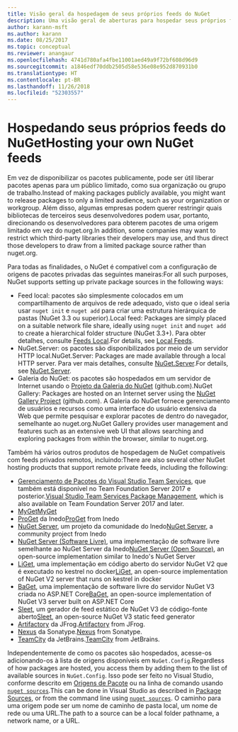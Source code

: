 ```yaml
---
title: Visão geral da hospedagem de seus próprios feeds do NuGet
description: Uma visão geral de aberturas para hospedar seus próprios feeds de pacote do NuGet ou galerias localmente ou remotamente.
author: karann-msft
ms.author: karann
ms.date: 08/25/2017
ms.topic: conceptual
ms.reviewer: anangaur
ms.openlocfilehash: 4741d780afa4fbe11001aed49a9f72bf608d96d9
ms.sourcegitcommit: a1846edf70ddb2505d58e536e08e952d870931b0
ms.translationtype: HT
ms.contentlocale: pt-BR
ms.lasthandoff: 11/26/2018
ms.locfileid: "52303557"
---
```

# <a name="hosting-your-own-nuget-feeds"></a><span data-ttu-id="66ae5-103">Hospedando seus próprios feeds do NuGet</span><span class="sxs-lookup"><span data-stu-id="66ae5-103">Hosting your own NuGet feeds</span></span>

<span data-ttu-id="66ae5-104">Em vez de disponibilizar os pacotes publicamente, pode ser útil liberar pacotes apenas para um público limitado, como sua organização ou grupo de trabalho.</span><span class="sxs-lookup"><span data-stu-id="66ae5-104">Instead of making packages publicly available, you might want to release packages to only a limited audience, such as your organization or workgroup.</span></span> <span data-ttu-id="66ae5-105">Além disso, algumas empresas podem querer restringir quais bibliotecas de terceiros seus desenvolvedores podem usar, portanto, direcionando os desenvolvedores para obterem pacotes de uma origem limitado em vez do nuget.org.</span><span class="sxs-lookup"><span data-stu-id="66ae5-105">In addition, some companies may want to restrict which third-party libraries their developers may use, and thus direct those developers to draw from a limited package source rather than nuget.org.</span></span>

<span data-ttu-id="66ae5-106">Para todas as finalidades, o NuGet é compatível com a configuração de origens de pacotes privadas das seguintes maneiras:</span><span class="sxs-lookup"><span data-stu-id="66ae5-106">For all such purposes, NuGet supports setting up private package sources in the following ways:</span></span>

- <span data-ttu-id="66ae5-107">Feed local: pacotes são simplesmente colocados em um compartilhamento de arquivos de rede adequado, visto que o ideal seria usar `nuget init` e `nuget add` para criar uma estrutura hierárquica de pastas (NuGet 3.3 ou superior).</span><span class="sxs-lookup"><span data-stu-id="66ae5-107">Local feed: Packages are simply placed on a suitable network file share, ideally using `nuget init` and `nuget add` to create a hierarchical folder structure (NuGet 3.3+).</span></span> <span data-ttu-id="66ae5-108">Para obter detalhes, consulte [Feeds Local](../hosting-packages/local-feeds.md).</span><span class="sxs-lookup"><span data-stu-id="66ae5-108">For details, see [Local Feeds](../hosting-packages/local-feeds.md).</span></span>
- <span data-ttu-id="66ae5-109">NuGet.Server: os pacotes são disponibilizados por meio de um servidor HTTP local.</span><span class="sxs-lookup"><span data-stu-id="66ae5-109">NuGet.Server: Packages are made available through a local HTTP server.</span></span> <span data-ttu-id="66ae5-110">Para ver mais detalhes, consulte [NuGet.Server](../hosting-packages/nuget-server.md).</span><span class="sxs-lookup"><span data-stu-id="66ae5-110">For details, see [NuGet.Server](../hosting-packages/nuget-server.md).</span></span>
- <span data-ttu-id="66ae5-111">Galeria do NuGet: os pacotes são hospedados em um servidor de Internet usando o [Projeto da Galeria do NuGet](https://github.com/NuGet/NuGetGallery#build-and-run-the-gallery-in-arbitrary-number-easy-steps) (github.com).</span><span class="sxs-lookup"><span data-stu-id="66ae5-111">NuGet Gallery: Packages are hosted on an Internet server using the [NuGet Gallery Project](https://github.com/NuGet/NuGetGallery#build-and-run-the-gallery-in-arbitrary-number-easy-steps) (github.com).</span></span> <span data-ttu-id="66ae5-112">A Galeria do NuGet fornece gerenciamento de usuários e recursos como uma interface do usuário extensiva da Web que permite pesquisar e explorar pacotes de dentro do navegador, semelhante ao nuget.org.</span><span class="sxs-lookup"><span data-stu-id="66ae5-112">NuGet Gallery provides user management and features such as an extensive web UI that allows searching and exploring packages from within the browser, similar to nuget.org.</span></span>

<span data-ttu-id="66ae5-113">Também há vários outros produtos de hospedagem de NuGet compatíveis com feeds privados remotos, incluindo:</span><span class="sxs-lookup"><span data-stu-id="66ae5-113">There are also several other NuGet hosting products that support remote private feeds, including the following:</span></span>

- <span data-ttu-id="66ae5-114">[Gerenciamento de Pacotes do Visual Studio Team Services](https://www.visualstudio.com/docs/package/nuget/publish), que também está disponível no Team Foundation Server 2017 e posterior.</span><span class="sxs-lookup"><span data-stu-id="66ae5-114">[Visual Studio Team Services Package Management](https://www.visualstudio.com/docs/package/nuget/publish), which is also available on Team Foundation Server 2017 and later.</span></span>
- [<span data-ttu-id="66ae5-115">MyGet</span><span class="sxs-lookup"><span data-stu-id="66ae5-115">MyGet</span></span>](http://myget.org)
- <span data-ttu-id="66ae5-116">[ProGet](http://inedo.com/proget) da Inedo</span><span class="sxs-lookup"><span data-stu-id="66ae5-116">[ProGet](http://inedo.com/proget) from Inedo</span></span>
- <span data-ttu-id="66ae5-117">[NuGet Server](http://nugetserver.net/), um projeto da comunidade do Inedo</span><span class="sxs-lookup"><span data-stu-id="66ae5-117">[NuGet Server](http://nugetserver.net/), a community project from Inedo</span></span>
- <span data-ttu-id="66ae5-118">[NuGet Server (Software Livre)](http://nuget-server.net), uma implementação de software livre semelhante ao NuGet Server da Inedo</span><span class="sxs-lookup"><span data-stu-id="66ae5-118">[NuGet Server (Open Source)](http://nuget-server.net), an open-source implementation similar to Inedo's NuGet Server</span></span>
- <span data-ttu-id="66ae5-119">[LiGet](https://github.com/ai-traders/liget), uma implementação em código aberto do servidor NuGet V2 que é executado no kestrel no docker</span><span class="sxs-lookup"><span data-stu-id="66ae5-119">[LiGet](https://github.com/ai-traders/liget), an open-source implementation of NuGet V2 server that runs on kestrel in docker</span></span>
- <span data-ttu-id="66ae5-120">[BaGet](https://github.com/loic-sharma/BaGet), uma implementação de software livre do servidor NuGet V3 criada no ASP.NET Core</span><span class="sxs-lookup"><span data-stu-id="66ae5-120">[BaGet](https://github.com/loic-sharma/BaGet), an open-source implementation of NuGet V3 server built on ASP.NET Core</span></span>
- <span data-ttu-id="66ae5-121">[Sleet](https://github.com/emgarten/sleet), um gerador de feed estático de NuGet V3 de código-fonte aberto</span><span class="sxs-lookup"><span data-stu-id="66ae5-121">[Sleet](https://github.com/emgarten/sleet), an open-source NuGet V3 static feed generator</span></span>
- <span data-ttu-id="66ae5-122">[Artifactory](https://www.jfrog.com/artifactory/) da JFrog.</span><span class="sxs-lookup"><span data-stu-id="66ae5-122">[Artifactory](https://www.jfrog.com/artifactory/) from JFrog.</span></span>
- <span data-ttu-id="66ae5-123">[Nexus](http://www.sonatype.org/nexus/) da Sonatype.</span><span class="sxs-lookup"><span data-stu-id="66ae5-123">[Nexus](http://www.sonatype.org/nexus/) from Sonatype.</span></span>
- <span data-ttu-id="66ae5-124">[TeamCity](https://www.jetbrains.com/teamcity/) da JetBrains.</span><span class="sxs-lookup"><span data-stu-id="66ae5-124">[TeamCity](https://www.jetbrains.com/teamcity/) from JetBrains.</span></span>

<span data-ttu-id="66ae5-125">Independentemente de como os pacotes são hospedados, acesse-os adicionando-os à lista de origens disponíveis em `NuGet.Config`.</span><span class="sxs-lookup"><span data-stu-id="66ae5-125">Regardless of how packages are hosted, you access them by adding them to the list of available sources in `NuGet.Config`.</span></span> <span data-ttu-id="66ae5-126">Isso pode ser feito no Visual Studio, conforme descrito em [Origens de Pacote](../tools/package-manager-ui.md#package-sources) ou na linha de comando usando [`nuget sources`](../tools/cli-ref-sources.md).</span><span class="sxs-lookup"><span data-stu-id="66ae5-126">This can be done in Visual Studio as described in [Package Sources](../tools/package-manager-ui.md#package-sources), or from the command line using [`nuget sources`](../tools/cli-ref-sources.md).</span></span> <span data-ttu-id="66ae5-127">O caminho para uma origem pode ser um nome de caminho de pasta local, um nome de rede ou uma URL.</span><span class="sxs-lookup"><span data-stu-id="66ae5-127">The path to a source can be a local folder pathname, a network name, or a URL.</span></span>
